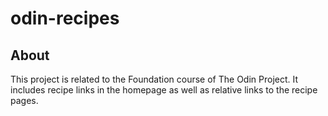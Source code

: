 # odin-recipes

## About

This project is related to the Foundation course of The Odin Project. It includes recipe links in the homepage as well as relative links to the recipe pages.
